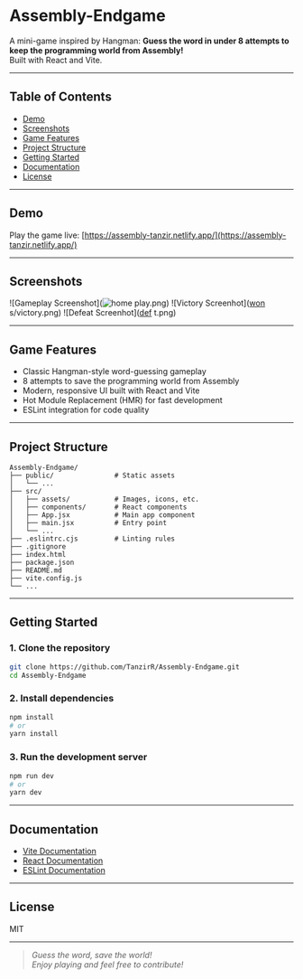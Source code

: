 # Assembly-Endgame

A mini-game inspired by Hangman: **Guess the word in under 8 attempts to keep the programming world from Assembly!**  
Built with React and Vite.

---

## Table of Contents

- [Demo](#demo)
- [Screenshots](#screenshots)
- [Game Features](#game-features)
- [Project Structure](#project-structure)
- [Getting Started](#getting-started)
- [Documentation](#documentation)
- [License](#license)

---

## Demo

Play the game live: [https://assembly-tanzir.netlify.app/](https://assembly-tanzir.netlify.app/)

---

## Screenshots

<!-- Add your screenshots to the /screenshots directory and update the paths below -->
![Gameplay Screenshot](![home](https://github.com/user-attachments/assets/d1aae102-9aad-433e-9683-6e6444983ce8)
play.png)
![Victory Screenhot]([won](https://github.com/user-attachments/assets/541a8f3e-61fd-4989-bc15-efee7610accc)
s/victory.png)
![Defeat Screenhot]([def](https://github.com/user-attachments/assets/3fe5490b-1af0-4269-b8c1-6ac9b5ddf234)
t.png)

---

## Game Features

- Classic Hangman-style word-guessing gameplay
- 8 attempts to save the programming world from Assembly
- Modern, responsive UI built with React and Vite
- Hot Module Replacement (HMR) for fast development
- ESLint integration for code quality

---

## Project Structure

```plaintext
Assembly-Endgame/
├── public/               # Static assets
│   └── ...
├── src/
│   ├── assets/           # Images, icons, etc.
│   ├── components/       # React components
│   ├── App.jsx           # Main app component
│   ├── main.jsx          # Entry point
│   └── ...
├── .eslintrc.cjs         # Linting rules
├── .gitignore
├── index.html
├── package.json
├── README.md
├── vite.config.js
└── ...
```

---

## Getting Started

### 1. Clone the repository

```bash
git clone https://github.com/TanzirR/Assembly-Endgame.git
cd Assembly-Endgame
```

### 2. Install dependencies

```bash
npm install
# or
yarn install
```

### 3. Run the development server

```bash
npm run dev
# or
yarn dev
```

---

## Documentation

- [Vite Documentation](https://vitejs.dev/guide/)
- [React Documentation](https://react.dev/learn)
- [ESLint Documentation](https://eslint.org/docs/latest/)

---

## License

MIT

---

> _Guess the word, save the world!_  
> _Enjoy playing and feel free to contribute!_
